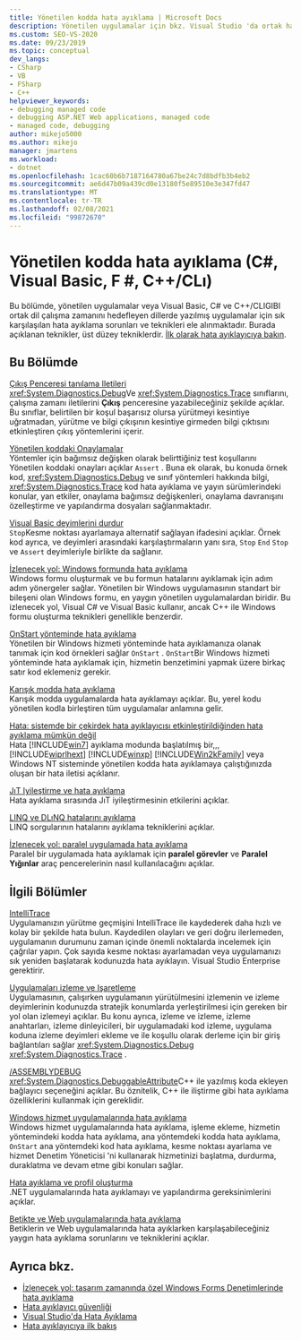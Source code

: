 ```yaml
---
title: Yönetilen kodda hata ayıklama | Microsoft Docs
description: Yönetilen uygulamalar için bkz. Visual Studio 'da ortak hata ayıklama sorunları ve teknikleri veya ortak dil çalışma zamanını hedefleyen dillerde yazılmış uygulamalar.
ms.custom: SEO-VS-2020
ms.date: 09/23/2019
ms.topic: conceptual
dev_langs:
- CSharp
- VB
- FSharp
- C++
helpviewer_keywords:
- debugging managed code
- debugging ASP.NET Web applications, managed code
- managed code, debugging
author: mikejo5000
ms.author: mikejo
manager: jmartens
ms.workload:
- dotnet
ms.openlocfilehash: 1cac60b6b7187164780a67be24c7d8bdfb3b4eb2
ms.sourcegitcommit: ae6d47b09a439cd0e13180f5e89510e3e347fd47
ms.translationtype: MT
ms.contentlocale: tr-TR
ms.lasthandoff: 02/08/2021
ms.locfileid: "99872670"
---
```

# <a name="debug-managed-code-c-visual-basic-f-ccli"></a>Yönetilen kodda hata ayıklama (C#, Visual Basic, F #, C++/CLı)

Bu bölümde, yönetilen uygulamalar veya Visual Basic, C# ve C++/CLIGIBI ortak dil çalışma zamanını hedefleyen dillerde yazılmış uygulamalar için sık karşılaşılan hata ayıklama sorunları ve teknikleri ele alınmaktadır. Burada açıklanan teknikler, üst düzey tekniklerdir. [İlk olarak hata ayıklayıcıya bakın](../debugger/debugger-feature-tour.md).

## <a name="in-this-section"></a>Bu Bölümde

[Çıkış Penceresi tanılama Iletileri](../debugger/diagnostic-messages-in-the-output-window.md)\
<xref:System.Diagnostics.Debug>Ve <xref:System.Diagnostics.Trace> sınıflarını, çalışma zamanı iletilerini **Çıkış** penceresine yazabileceğiniz şekilde açıklar. Bu sınıflar, belirtilen bir koşul başarısız olursa yürütmeyi kesintiye uğratmadan, yürütme ve bilgi çıkışının kesintiye girmeden bilgi çıktısını etkinleştiren çıkış yöntemlerini içerir.

[Yönetilen koddaki Onaylamalar](../debugger/assertions-in-managed-code.md)\
Yöntemler için bağımsız değişken olarak belirttiğiniz test koşullarını Yönetilen koddaki onayları açıklar `Assert` . Buna ek olarak, bu konuda örnek kod, <xref:System.Diagnostics.Debug> ve sınıf yöntemleri hakkında bilgi, <xref:System.Diagnostics.Trace> kod hata ayıklama ve yayın sürümlerindeki konular, yan etkiler, onaylama bağımsız değişkenleri, onaylama davranışını özelleştirme ve yapılandırma dosyaları sağlanmaktadır.

[Visual Basic deyimlerini durdur](../debugger/stop-statements-in-visual-basic.md)\
`Stop`Kesme noktası ayarlamaya alternatif sağlayan ifadesini açıklar. Örnek kod ayrıca, ve deyimleri arasındaki karşılaştırmaların yanı sıra, `Stop` `End` `Stop` ve `Assert` deyimleriyle birlikte da sağlanır.

[İzlenecek yol: Windows formunda hata ayıklama](../debugger/walkthrough-debugging-a-windows-form.md)\
Windows formu oluşturmak ve bu formun hatalarını ayıklamak için adım adım yönergeler sağlar. Yönetilen bir Windows uygulamasının standart bir bileşeni olan Windows formu, en yaygın yönetilen uygulamalardan biridir. Bu izlenecek yol, Visual C# ve Visual Basic kullanır, ancak C++ ile Windows formu oluşturma teknikleri genellikle benzerdir.

[OnStart yönteminde hata ayıklama](../debugger/how-to-debug-the-onstart-method.md)\
Yönetilen bir Windows hizmeti yönteminde hata ayıklamanıza olanak tanımak için kod örnekleri sağlar `OnStart` . `OnStart`Bir Windows hizmeti yönteminde hata ayıklamak için, hizmetin benzetimini yapmak üzere birkaç satır kod eklemeniz gerekir.

[Karışık modda hata ayıklama](../debugger/debugging-mixed-mode-applications.md)\
Karışık modda uygulamalarda hata ayıklamayı açıklar. Bu, yerel kodu yönetilen kodla birleştiren tüm uygulamalar anlamına gelir.

[Hata: sistemde bir çekirdek hata ayıklayıcısı etkinleştirildiğinden hata ayıklama mümkün değil](../debugger/error-debugging-isn-t-possible-because-a-kernel-debugger-is-enabled-on-the-system.md)\
Hata [!INCLUDE[win7](../debugger/includes/win7_md.md)] ayıklama modunda başlatılmış bir,,, [!INCLUDE[wiprlhext](../debugger/includes/wiprlhext_md.md)] [!INCLUDE[winxp](../code-quality/includes/winxp_md.md)] [!INCLUDE[Win2kFamily](../code-quality/includes/win2kfamily_md.md)] veya Windows NT sisteminde yönetilen kodda hata ayıklamaya çalıştığınızda oluşan bir hata iletisi açıklanır.

[JıT Iyileştirme ve hata ayıklama](../debugger/jit-optimization-and-debugging.md)\
Hata ayıklama sırasında JıT iyileştirmesinin etkilerini açıklar.

[LINQ ve DLıNQ hatalarını ayıklama](../debugger/debugging-linq.md)\
LINQ sorgularının hatalarını ayıklama tekniklerini açıklar.

[İzlenecek yol: paralel uygulamada hata ayıklama](../debugger/walkthrough-debugging-a-parallel-application.md)\
Paralel bir uygulamada hata ayıklamak için **paralel görevler** ve **Paralel Yığınlar** araç pencerelerinin nasıl kullanılacağını açıklar.

## <a name="related-sections"></a>İlgili Bölümler

[IntelliTrace](../debugger/intellitrace.md)\
Uygulamanızın yürütme geçmişini IntelliTrace ile kaydederek daha hızlı ve kolay bir şekilde hata bulun. Kaydedilen olayları ve geri doğru ilerlemeden, uygulamanın durumunu zaman içinde önemli noktalarda incelemek için çağrılar yapın. Çok sayıda kesme noktası ayarlamadan veya uygulamanızı sık yeniden başlatarak kodunuzda hata ayıklayın. Visual Studio Enterprise gerektirir.

[Uygulamaları izleme ve Işaretleme](/dotnet/framework/debug-trace-profile/tracing-and-instrumenting-applications)\
Uygulamasının, çalışırken uygulamanın yürütülmesini izlemenin ve izleme deyimlerinin kodunuzda stratejik konumlarda yerleştirilmesi için gereken bir yol olan izlemeyi açıklar. Bu konu ayrıca, izleme ve izleme, izleme anahtarları, izleme dinleyicileri, bir uygulamadaki kod izleme, uygulama koduna izleme deyimleri ekleme ve ile koşullu olarak derleme için bir giriş bağlantıları sağlar <xref:System.Diagnostics.Debug> <xref:System.Diagnostics.Trace> .

[/ASSEMBLYDEBUG](/cpp/build/reference/assemblydebug-add-debuggableattribute)\
<xref:System.Diagnostics.DebuggableAttribute>C++ ile yazılmış koda ekleyen bağlayıcı seçeneğini açıklar. Bu öznitelik, C++ ile iliştirme gibi hata ayıklama özelliklerini kullanmak için gereklidir.

[Windows hizmet uygulamalarında hata ayıklama](/dotnet/framework/windows-services/how-to-debug-windows-service-applications)\
Windows hizmet uygulamalarında hata ayıklama, işleme ekleme, hizmetin yöntemindeki kodda hata ayıklama, ana yöntemdeki kodda hata ayıklama, `OnStart` ana yöntemdeki kod hata ayıklama, kesme noktası ayarlama ve hizmet Denetim Yöneticisi 'ni kullanarak hizmetinizi başlatma, durdurma, duraklatma ve devam etme gibi konuları sağlar.

[Hata ayıklama ve profil oluşturma](/dotnet/framework/debug-trace-profile/index)\
.NET uygulamalarında hata ayıklamayı ve yapılandırma gereksinimlerini açıklar.

[Betikte ve Web uygulamalarında hata ayıklama](how-to-enable-debugging-for-aspnet-applications.md)\
Betiklerin ve Web uygulamalarında hata ayıklarken karşılaşabileceğiniz yaygın hata ayıklama sorunlarını ve tekniklerini açıklar.

## <a name="see-also"></a>Ayrıca bkz.

- [İzlenecek yol: tasarım zamanında özel Windows Forms Denetimlerinde hata ayıklama](/dotnet/framework/winforms/controls/walkthrough-debugging-custom-windows-forms-controls-at-design-time)
- [Hata ayıklayıcı güvenliği](../debugger/debugger-security.md)
- [Visual Studio'da Hata Ayıklama](../debugger/index.yml)
- [Hata ayıklayıcıya ilk bakış](../debugger/debugger-feature-tour.md)